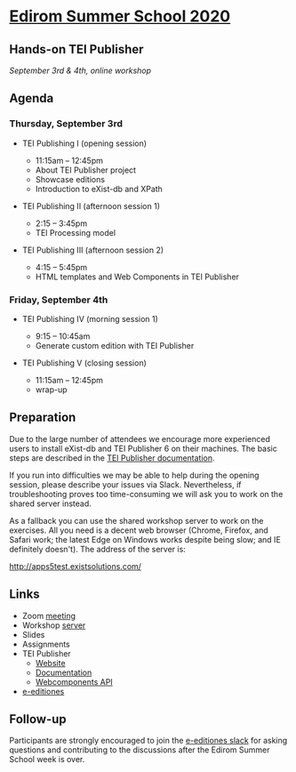 # [Edirom Summer School 2020](https://ess.uni-paderborn.de/2020/programm.html#teiPublisher)

## Hands-on TEI Publisher

*September 3rd & 4th, online workshop*

## Agenda

### Thursday, September 3rd

* TEI Publishing I (opening session) 
  - 11:15am – 12:45pm
  - About TEI Publisher project
  - Showcase editions
  - Introduction to eXist-db and XPath
  
* TEI Publishing II (afternoon session 1)
  - 2:15 – 3:45pm
  - TEI Processing model
  
* TEI Publishing III (afternoon session 2)
  - 4:15 – 5:45pm
  - HTML templates and Web Components in TEI Publisher
  
### Friday, September 4th

* TEI Publishing IV (morning session 1)
  - 9:15 – 10:45am
  - Generate custom edition with TEI Publisher
  
* TEI Publishing V (closing session)
  - 11:15am – 12:45pm
  - wrap-up
  
## Preparation

Due to the large number of attendees we encourage more experienced users to install eXist-db and TEI Publisher 6 on their machines. 
The basic steps are described in the [TEI Publisher documentation](https://teipublisher.com/exist/apps/tei-publisher/doc/documentation.xml?id=installation).

If you run into difficulties we may be able to help during the opening session, please describe your issues via Slack. Nevertheless, if troubleshooting proves too time-consuming we will ask you to work on the shared server instead.

As a fallback you can use the shared workshop server to work on the exercises.  All you need is a decent web browser (Chrome, Firefox, and Safari work; the latest Edge on Windows works despite being slow; and IE definitely doesn't). The address of the server is:

http://apps5test.existsolutions.com/


## Links

* Zoom [meeting](https://us02web.zoom.us/j/81929051470?pwd=MjJTY2lVRUNaMTloL1VhQ0xXeGtNdz09)
* Workshop [server](http://apps5test.existsolutions.com/)
* Slides
* Assignments
* TEI Publisher
  - [Website](https://teipublisher.com)
  - [Documentation](https://teipublisher.com/exist/apps/tei-publisher/doc/documentation.xml?odd=docbook.odd)
  - [Webcomponents API](https://unpkg.com/@teipublisher/pb-components@latest/dist/api.html)
* [e-editiones](https://e-editiones.org/)

## Follow-up

Participants are strongly encouraged to join the [e-editiones slack](https://join.slack.com/t/e-editiones/shared_invite/zt-e19jc03q-OFaVni~_lh6emSHen6pswg)
for asking questions and contributing to the discussions after the Edirom Summer School week is over.
